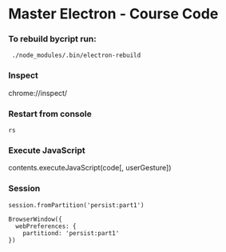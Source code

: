 # Master Electron - Course Code

### To rebuild bycript run:

` ./node_modules/.bin/electron-rebuild`

### Inspect

chrome://inspect/

### Restart from console

`rs`

### Execute JavaScript

contents.executeJavaScript(code[, userGesture])

### Session

```$xslt
session.fromPartition('persist:part1')
```

```$xslt
BrowserWindow({
  webPreferences: {
    partitiond: 'persist:part1'
})
```
